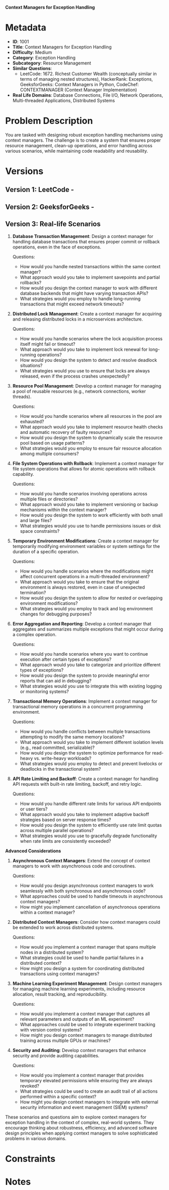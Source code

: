 **Context Managers for Exception Handling**

# Metadata

- **ID**: 1001
- **Title**: Context Managers for Exception Handling
- **Difficulty**: Medium
- **Category**: Exception Handling
- **Subcategory**: Resource Management
- **Similar Questions**: 
  - LeetCode: 1672. Richest Customer Wealth (conceptually similar in terms of managing nested structures), HackerRank: Exceptions, GeeksforGeeks: Context Managers in Python, CodeChef: CONTEXTMANAGER (Context Manager Implementation)
- **Real Life Domains**: Database Connections, File I/O, Network Operations, Multi-threaded Applications, Distributed Systems

# Problem Description

You are tasked with designing robust exception handling mechanisms using context managers. The challenge is to create a system that ensures proper resource management, clean-up operations, and error handling across various scenarios, while maintaining code readability and reusability.

# Versions

## Version 1: LeetCode - 

## Version 2: GeeksforGeeks - 

## Version 3: Real-life Scenarios

1. **Database Transaction Management**:
   Design a context manager for handling database transactions that ensures proper commit or rollback operations, even in the face of exceptions.
   
   Questions:
   - How would you handle nested transactions within the same context manager?
   - What approach would you take to implement savepoints and partial rollbacks?
   - How would you design the context manager to work with different database backends that might have varying transaction APIs?
   - What strategies would you employ to handle long-running transactions that might exceed network timeouts?

2. **Distributed Lock Management**:
   Create a context manager for acquiring and releasing distributed locks in a microservices architecture.
   
   Questions:
   - How would you handle scenarios where the lock acquisition process itself might fail or timeout?
   - What approach would you take to implement lock renewal for long-running operations?
   - How would you design the system to detect and resolve deadlock situations?
   - What strategies would you use to ensure that locks are always released, even if the process crashes unexpectedly?

3. **Resource Pool Management**:
   Develop a context manager for managing a pool of reusable resources (e.g., network connections, worker threads).
   
   Questions:
   - How would you handle scenarios where all resources in the pool are exhausted?
   - What approach would you take to implement resource health checks and automatic recovery of faulty resources?
   - How would you design the system to dynamically scale the resource pool based on usage patterns?
   - What strategies would you employ to ensure fair resource allocation among multiple consumers?

4. **File System Operations with Rollback**:
   Implement a context manager for file system operations that allows for atomic operations with rollback capability.
   
   Questions:
   - How would you handle scenarios involving operations across multiple files or directories?
   - What approach would you take to implement versioning or backup mechanisms within the context manager?
   - How would you design the system to work efficiently with both small and large files?
   - What strategies would you use to handle permissions issues or disk space constraints?

5. **Temporary Environment Modifications**:
   Create a context manager for temporarily modifying environment variables or system settings for the duration of a specific operation.
   
   Questions:
   - How would you handle scenarios where the modifications might affect concurrent operations in a multi-threaded environment?
   - What approach would you take to ensure that the original environment is always restored, even in case of unexpected termination?
   - How would you design the system to allow for nested or overlapping environment modifications?
   - What strategies would you employ to track and log environment changes for debugging purposes?

6. **Error Aggregation and Reporting**:
   Develop a context manager that aggregates and summarizes multiple exceptions that might occur during a complex operation.
   
   Questions:
   - How would you handle scenarios where you want to continue execution after certain types of exceptions?
   - What approach would you take to categorize and prioritize different types of exceptions?
   - How would you design the system to provide meaningful error reports that can aid in debugging?
   - What strategies would you use to integrate this with existing logging or monitoring systems?

7. **Transactional Memory Operations**:
   Implement a context manager for transactional memory operations in a concurrent programming environment.
   
   Questions:
   - How would you handle conflicts between multiple transactions attempting to modify the same memory locations?
   - What approach would you take to implement different isolation levels (e.g., read committed, serializable)?
   - How would you design the system to optimize performance for read-heavy vs. write-heavy workloads?
   - What strategies would you employ to detect and prevent livelocks or deadlocks in the transactional system?

8. **API Rate Limiting and Backoff**:
   Create a context manager for handling API requests with built-in rate limiting, backoff, and retry logic.
   
   Questions:
   - How would you handle different rate limits for various API endpoints or user tiers?
   - What approach would you take to implement adaptive backoff strategies based on server response times?
   - How would you design the system to efficiently use rate limit quotas across multiple parallel operations?
   - What strategies would you use to gracefully degrade functionality when rate limits are consistently exceeded?

**Advanced Considerations**
1. **Asynchronous Context Managers**:
   Extend the concept of context managers to work with asynchronous code and coroutines.
   
   Questions:
   - How would you design asynchronous context managers to work seamlessly with both synchronous and asynchronous code?
   - What approaches could be used to handle timeouts in asynchronous context managers?
   - How might you implement cancellation of asynchronous operations within a context manager?

2. **Distributed Context Managers**:
   Consider how context managers could be extended to work across distributed systems.
   
   Questions:
   - How would you implement a context manager that spans multiple nodes in a distributed system?
   - What strategies could be used to handle partial failures in a distributed context?
   - How might you design a system for coordinating distributed transactions using context managers?

3. **Machine Learning Experiment Management**:
   Design context managers for managing machine learning experiments, including resource allocation, result tracking, and reproducibility.
   
   Questions:
   - How would you implement a context manager that captures all relevant parameters and outputs of an ML experiment?
   - What approaches could be used to integrate experiment tracking with version control systems?
   - How might you design context managers to manage distributed training across multiple GPUs or machines?

4. **Security and Auditing**:
   Develop context managers that enhance security and provide auditing capabilities.
   
   Questions:
   - How would you implement a context manager that provides temporary elevated permissions while ensuring they are always revoked?
   - What strategies could be used to create an audit trail of all actions performed within a specific context?
   - How might you design context managers to integrate with external security information and event management (SIEM) systems?

These scenarios and questions aim to explore context managers for exception handling in the context of complex, real-world systems. They encourage thinking about robustness, efficiency, and advanced software design principles when applying context managers to solve sophisticated problems in various domains.

# Constraints

# Notes